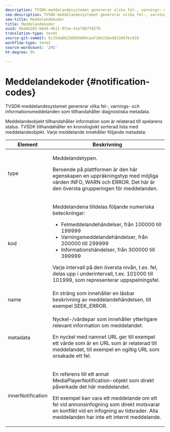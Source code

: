 ```yaml
---
description: TVSDK-meddelandesystemet genererar olika fel-, varnings- och informationsmeddelanden som tillhandahåller diagnostiska metadata.
seo-description: TVSDK-meddelandesystemet genererar olika fel-, varnings- och informationsmeddelanden som tillhandahåller diagnostiska metadata.
seo-title: Meddelandekoder
title: Meddelandekoder
uuid: 6babb203-b6d4-4b11-9fae-41e7db7fd570
translation-type: tm+mt
source-git-commit: bc35da8b258056809ceaf18e33bed631047bc81b
workflow-type: tm+mt
source-wordcount: '241'
ht-degree: 0%

---
```



# Meddelandekoder {#notification-codes}

TVSDK-meddelandesystemet genererar olika fel-, varnings- och informationsmeddelanden som tillhandahåller diagnostiska metadata.

Meddelandeobjekt tillhandahåller information som är relaterad till spelarens status. TVSDK tillhandahåller en kronologiskt sorterad lista med meddelandeobjekt. Varje meddelande innehåller följande metadata:

<table frame="all" colsep="1" rowsep="1" id="table_1A32EFFE1834438D8261886EC9D7250D"> 
 <thead> 
  <tr rowsep="1"> 
   <th colname="1" class="entry"><b> Element</b></th> 
   <th colname="2" class="entry"><b> Beskrivning</b></th> 
  </tr> 
 </thead>
 <tbody> 
  <tr rowsep="1"> 
   <td colname="1"><span class="codeph"> type</span> </td> 
   <td colname="2"> <p>Meddelandetypen. </p> <p>Beroende på plattformen är den här egenskapen en uppräkningstyp med möjliga värden INFO, WARN och ERROR. Det här är den översta grupperingen för meddelanden. </p> </td> 
  </tr> 
  <tr rowsep="1"> 
   <td colname="1"> <span class="codeph"> kod</span> </td> 
   <td colname="2"> <p>Meddelandena tilldelas följande numeriska beteckningar: 
     <ul id="ul_A86BF89D6B3B410E81FAD718D3C4A9F0"> 
      <li id="li_8180972D704C40098723734DD4B45643">Felmeddelandehändelser, från 100000 till 199999 </li> 
      <li id="li_0EC29EA5F0034E5EBFEF8E68A6498D39">Varningsmeddelandehändelser, från 200000 till 299999 </li> 
      <li id="li_189A53D3D7EF4960A521AB04D00DCF70">Informationshändelser, från 300000 till 399999 </li> 
     </ul> </p> <p>Varje intervall på den översta nivån, t.ex. fel, delas upp i underintervall, t.ex. 101000 till 101999, som representerar uppspelningsfel. </p> </td> 
  </tr> 
  <tr rowsep="1"> 
   <td colname="1"><span class="codeph"> name</span> </td> 
   <td colname="2">En sträng som innehåller en läsbar beskrivning av meddelandehändelsen, till exempel <span class="codeph"> SEEK_ERROR</span>. </td> 
  </tr> 
  <tr rowsep="1"> 
   <td colname="1"><span class="codeph"> metadata</span> </td> 
   <td colname="2"> <p>Nyckel-/värdepar som innehåller ytterligare relevant information om meddelandet. </p> <p>En nyckel med namnet <span class="codeph"> URL</span> ger till exempel ett värde som är en URL som är relaterad till meddelandet, till exempel en ogiltig URL som orsakade ett fel. </p> </td> 
  </tr> 
  <tr rowsep="0"> 
   <td colname="1"><span class="codeph"> innerNotification</span> </td> 
   <td colname="2"> <p>En referens till ett annat <span class="codeph"> MediaPlayerNotification</span>-objekt som direkt påverkade det här meddelandet. </p> <p>Ett exempel kan vara ett meddelande om ett fel vid annonsinfogning som direkt motsvarar en konflikt vid en infogning av tidsrader. Alla meddelanden har inte ett internt meddelande. </p> </td> 
  </tr> 
 </tbody> 
</table>